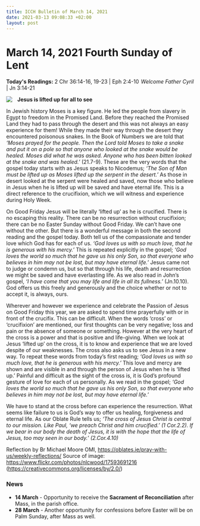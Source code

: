 ```yaml
---
title: ICCH Bulletin of March 14, 2021
date: 2021-03-13 09:08:33 +02:00
layout: post
---
```


# March 14, 2021 Fourth Sunday of Lent
<span style="float: right"><em>Welcome Father Cyril</em></span>
**Today's Readings:** 2 Chr 36:14-16, 19-23 | Eph 2:4-10 | Jn 3:14-21


<img style="float: left; margin-right: 1em;" src="https://1.bp.blogspot.com/-zQhsddOTeMc/WpndhWZ9yNI/AAAAAAAAG8U/kbYIIq0vLSAo1jbxhJxq7NiOli6vPfRPACKgBGAs/s640/for-god-so-loved-the-world-white-text-on-orange.png">

**Jesus is lifted up for all to see**

In Jewish history Moses is a key figure. He led the people from slavery in Egypt to freedom in the Promised Land. Before they reached the Promised Land they had to pass through the desert and this was not always an easy experience for them! While they made their way through the desert they encountered poisonous snakes. In the Book of Numbers we are told that *‘Moses prayed for the people. Then the Lord told Moses to take a snake and put it on a pole so that anyone who looked at the snake would be healed. Moses did what he was asked. Anyone who has been bitten looked at the snake and was healed.’* (21.7-9). These are the very words that the gospel today starts with as Jesus speaks to Nicodemus; *‘The Son of Man must be lifted up as Moses lifted up the serpent in the desert.’* As those in desert looked at the serpent were healed and saved, now those who believe in Jesus when he is lifted up will be saved and have eternal life. This is a direct reference to the crucifixion, which we will witness and experience during Holy Week.

On Good Friday Jesus will be literally ‘lifted up’ as he is crucified. There is no escaping this reality. There can be no resurrection without crucifixion; there can be no Easter Sunday without Good Friday. We can’t have one without the other. But there is a wonderful message in both the second reading and the gospel today. Both tell us of the compassionate and tender love which God has for each of us. *‘God loves us with so much love, that he is generous with his mercy.’*  This is repeated explicitly in the gospel; *‘God loves the world so much that he gave us his only Son, so that everyone who believes in him may not be lost, but may have eternal life.’* Jesus came not to judge or condemn us, but so that through his life, death and resurrection we might be saved and have everlasting life. As we also read in John’s gospel, *‘I have come that you may life and life in all its fullness.’* (Jn.10.10). God offers us this freely and generously and the choice whether or not to accept it, is always, ours.

Wherever and however we experience and celebrate the Passion of Jesus on Good Friday this year, we are asked to spend time prayerfully with or in front of the crucifix. This can be difficult. When the words ‘cross’ or ‘crucifixion’ are mentioned, our first thoughts can be very negative; loss and pain or the absence of someone or something. However at the very heart of the cross is a power and that is positive and life-giving. When we look at Jesus ‘lifted up’ on the cross, it is to know and experience that we are loved despite of our weaknesses. The cross also asks us to see Jesus in a new way. To repeat these words from today’s first reading; *‘God loves us with so much love, that he is generous with his mercy.’*  This love and mercy are shown and are visible in and through the person of Jesus when he is ‘lifted up.’ Painful and difficult as the sight of the cross is, it is God’s profound gesture of love for each of us personally. As we read in the gospel; *‘God loves the world so much that he gave us his only Son, so that everyone who believes in him may not be lost, but may have eternal life.’*

We have to stand at the cross before can experience the resurrection. What seems like failure to us is God’s way to offer us healing, forgiveness and eternal life. As our Oblate Rule tells us; *‘The cross of Jesus Christ is central to our mission. Like Paul, ‘we preach Christ and him crucified.’ (1 Cor.2.2).  If we bear in our body the death of Jesus, it is with the hope that the life of Jesus, too may seen in our body.’ (2.Cor.4.10)*

Reflection by Br Michael Moore OMI, https://oblates.ie/pray-with-us/weekly-reflections/
Source of image: https://www.flickr.com/photos/nlcwood/17593691216 (https://creativecommons.org/licenses/by/2.0/)

### News 

* **14 March** - Opportunity to receive the **Sacrament of Reconciliation** after Mass, in the parish office.
* **28 March** - Another opportunity for confessions before Easter will be on Palm Sunday, after Mass as well.
